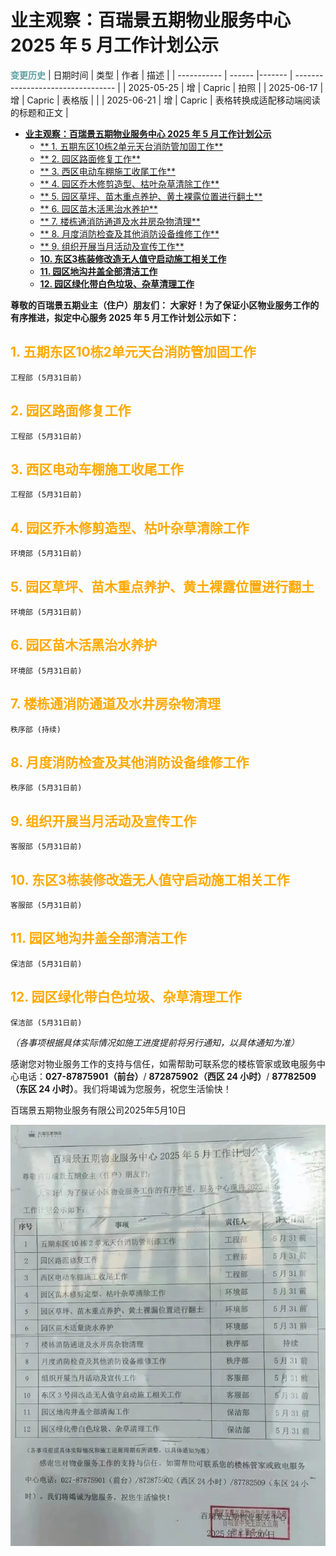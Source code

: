 # **业主观察：百瑞景五期物业服务中心 2025 年 5 月工作计划公示**

**<font color="CadetBlue">变更历史</font>**
| 日期时间     | 类型   | 作者   | 描述                                |
| ----------- | ------ |------- | --------------------------------- |
| 2025-05-25  | 增     | Capric | 拍照                               |
| 2025-06-17  | 增     | Capric | 表格版 |                           |
| 2025-06-21  | 增     | Capric | 表格转换成适配移动端阅读的标题和正文   |

- [**业主观察：百瑞景五期物业服务中心 2025 年 5 月工作计划公示**](#业主观察百瑞景五期物业服务中心-2025-年-5-月工作计划公示)
  - [** 1. 五期东区10栋2单元天台消防管加固工作**](#-1-五期东区10栋2单元天台消防管加固工作)
  - [** 2. 园区路面修复工作**](#-2-园区路面修复工作)
  - [** 3. 西区电动车棚施工收尾工作**](#-3-西区电动车棚施工收尾工作)
  - [** 4. 园区乔木修剪造型、枯叶杂草清除工作**](#-4-园区乔木修剪造型枯叶杂草清除工作)
  - [** 5. 园区草坪、苗木重点养护、黄土裸露位置进行翻土**](#-5-园区草坪苗木重点养护黄土裸露位置进行翻土)
  - [** 6. 园区苗木活黑治水养护**](#-6-园区苗木活黑治水养护)
  - [** 7. 楼栋通消防通道及水井房杂物清理**](#-7-楼栋通消防通道及水井房杂物清理)
  - [** 8. 月度消防检查及其他消防设备维修工作**](#-8-月度消防检查及其他消防设备维修工作)
  - [** 9. 组织开展当月活动及宣传工作**](#-9-组织开展当月活动及宣传工作)
  - [**10. 东区3栋装修改造无人值守启动施工相关工作**](#10-东区3栋装修改造无人值守启动施工相关工作)
  - [**11. 园区地沟井盖全部清洁工作**](#11-园区地沟井盖全部清洁工作)
  - [**12. 园区绿化带白色垃圾、杂草清理工作**](#12-园区绿化带白色垃圾杂草清理工作)


**尊敬的百瑞景五期业主（住户）朋友们： 大家好！为了保证小区物业服务工作的有序推进，拟定中心服务 2025 年 5 月工作计划公示如下：**

## **<font color="#ffa900"> 1. 五期东区10栋2单元天台消防管加固工作</font>**

    工程部 (5月31日前)

## **<font color="#ffa900"> 2. 园区路面修复工作</font>**

    工程部 (5月31日前)

## **<font color="#ffa900"> 3. 西区电动车棚施工收尾工作</font>**

    工程部 (5月31日前)

## **<font color="#ffa900"> 4. 园区乔木修剪造型、枯叶杂草清除工作</font>**

    环境部 (5月31日前)

## **<font color="#ffa900"> 5. 园区草坪、苗木重点养护、黄土裸露位置进行翻土</font>**

    环境部 (5月31日前)

## **<font color="#ffa900"> 6. 园区苗木活黑治水养护</font>**

    环境部 (5月31日前)

## **<font color="#ffa900"> 7. 楼栋通消防通道及水井房杂物清理</font>**

    秩序部 (持续)

## **<font color="#ffa900"> 8. 月度消防检查及其他消防设备维修工作</font>**

    秩序部 (5月31日前)

## **<font color="#ffa900"> 9. 组织开展当月活动及宣传工作</font>**

    客服部 (5月31日前)

## **<font color="#ffa900">10. 东区3栋装修改造无人值守启动施工相关工作</font>**

    客服部 (5月31日前)

## **<font color="#ffa900">11. 园区地沟井盖全部清洁工作</font>**

    保洁部 (5月31日前)

## **<font color="#ffa900">12. 园区绿化带白色垃圾、杂草清理工作</font>**

    保洁部 (5月31日前)

*（各事项根据具体实际情况如施工进度提前将另行通知，以具体通知为准）* 

感谢您对物业服务工作的支持与信任，如需帮助可联系您的楼栋管家或致电服务中心电话：**027-87875901（前台）**/ **872875902（西区 24 小时）**/ **87782509（东区 24 小时）**。我们将竭诚为您服务，祝您生活愉快！

百瑞景五期物业服务有限公司2025年5月10日

![](image/202505_plan.png)
